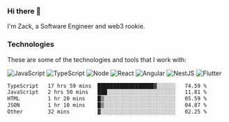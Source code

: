 ### Hi there 👋
I'm Zack, a Software Engineer and web3 rookie.

### Technologies
These are some of the technologies and tools that I work with:

![JavaScript](https://img.shields.io/badge/JavaScript-323330.svg?logo=javascript&logoColor=F7DF1E) 
![TypeScript](https://img.shields.io/badge/TypeScript-007ACC.svg?logo=typescript&logoColor=white) 
![Node](https://img.shields.io/badge/Node.js-43853D.svg?logo=node.js&logoColor=white)
![React](https://img.shields.io/badge/React-20232a.svg?logo=react&logoColor=61DAFB) 
![Angular](https://img.shields.io/badge/Angular-E23237.svg?logo=angularjs&logoColor=white)
![NestJS](https://img.shields.io/badge/NestJS-E0234E?logo=nestjs&logoColor=white)
![Flutter](https://img.shields.io/badge/Flutter-02569B.svg?logo=flutter&logoColor=white)

<!--START_SECTION:waka-->

```txt
TypeScript   17 hrs 59 mins  ██████████████████▓░░░░░░   74.59 %
JavaScript   2 hrs 50 mins   ███░░░░░░░░░░░░░░░░░░░░░░   11.81 %
HTML         1 hr 20 mins    █▒░░░░░░░░░░░░░░░░░░░░░░░   05.59 %
JSON         1 hr 10 mins    █▒░░░░░░░░░░░░░░░░░░░░░░░   04.87 %
Other        32 mins         ▓░░░░░░░░░░░░░░░░░░░░░░░░   02.25 %
```

<!--END_SECTION:waka-->
